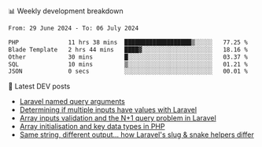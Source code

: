 📊 Weekly development breakdown
<!--START_SECTION:waka-->

```txt
From: 29 June 2024 - To: 06 July 2024

PHP              11 hrs 38 mins  ███████████████████▒░░░░░   77.25 %
Blade Template   2 hrs 44 mins   ████▓░░░░░░░░░░░░░░░░░░░░   18.16 %
Other            30 mins         █░░░░░░░░░░░░░░░░░░░░░░░░   03.37 %
SQL              10 mins         ▒░░░░░░░░░░░░░░░░░░░░░░░░   01.21 %
JSON             0 secs          ░░░░░░░░░░░░░░░░░░░░░░░░░   00.01 %
```

<!--END_SECTION:waka-->

📕 Latest DEV posts
<!-- BLOG-POST-LIST:START -->
- [Laravel named query arguments](https://dev.to/michaelvickersuk/laravel-named-query-arguments-28kd)
- [Determining if multiple inputs have values with Laravel](https://dev.to/michaelvickersuk/determining-if-multiple-inputs-have-values-with-laravel-km6)
- [Array inputs validation and the N+1 query problem in Laravel](https://dev.to/michaelvickersuk/array-inputs-validation-and-the-n1-query-problem-in-laravel-2agb)
- [Array initialisation and key data types in PHP](https://dev.to/michaelvickersuk/array-initialisation-and-key-data-types-in-php-1e5b)
- [Same string, different output... how Laravel&#39;s slug &amp; snake helpers differ](https://dev.to/michaelvickersuk/same-string-different-output-how-laravels-slug-snake-helpers-differ-1ccj)
<!-- BLOG-POST-LIST:END -->
